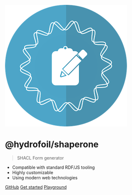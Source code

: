 ![logo](_media/logo.png)

# @hydrofoil/shaperone

> SHACL Form generator

- Compatible with standard RDF/JS tooling
- Highly customizable
- Using modern web technologies

[GitHub](https://github.com/hypermedia-app/shaperone)
[Get started](overview)
[Playground](https://forms.hypermedia.app/playground)

